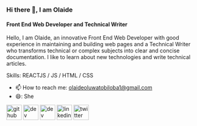 ### Hi there 👋, I am Olaide
#### Front End Web Developer and Technical Writer 
Hello, 
I am Olaide, an innovative Front End Web Developer with good experience in maintaining and building web pages and a Technical Writer who transforms technical or complex subjects into clear and concise documentation. I like to learn about new technologies and write technical articles.


Skills:  REACTJS / JS / HTML / CSS
- 📫 How to reach me: olaideoluwatobiloba1@gmail.com 
- 😄: She 


[<img src='https://cdn.jsdelivr.net/npm/simple-icons@3.0.1/icons/github.svg' alt='github' height='40'>](https://github.com/Oluwatobilobaola)  [<img src='https://cdn.jsdelivr.net/npm/simple-icons@3.0.1/icons/dev-dot-to.svg' alt='dev' height='40'>](https://dev.to/https://dev.to/tech_olaide)  [<img src='https://cdn.jsdelivr.net/npm/simple-icons@3.0.1/icons/hashnode.svg' alt='dev' height='40'>](https://olaideoluwatobi.hashnode.dev/)  [<img src='https://cdn.jsdelivr.net/npm/simple-icons@3.0.1/icons/linkedin.svg' alt='linkedin' height='40'>](https://www.linkedin.com/in/https://www.linkedin.com/in/oluwatobiloba-olaide-15102a200//)  [<img src='https://cdn.jsdelivr.net/npm/simple-icons@3.0.1/icons/twitter.svg' alt='twitter' height='40'>](https://twitter.com/https://twitter.com/tech_Olaide/status/1640430131381411840?s=20)  

